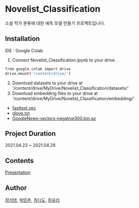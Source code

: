 # Novelist_Classification
소설 작가 분류에 대한 예측 모델 만들기 프로젝트입니다.

## Installation
IDE : Google Colab<br>
1. Connect Novelist_Classification.ipynb to your drive.
```sh
from google.colab import drive
drive.mount('/content/drive/')
```

2. Download datasets to your drive at '/content/drive/MyDrive/Novelist_Classification/datasets/'<br>
3. Download embedding files to your drive at '/content/drive/MyDrive/Novelist_Classification/embedding/'<br>
- [fasttext.vec](https://drive.google.com/file/d/1yHGtccC2FV3_d6C6_Q4cozYSOgA7bG-e/view)
- [glove.txt](https://drive.google.com/file/d/1yHGtccC2FV3_d6C6_Q4cozYSOgA7bG-e/view)
- [GoogleNews-vectors-negative300.bin.gz](https://drive.google.com/file/d/1yHGtccC2FV3_d6C6_Q4cozYSOgA7bG-e/view)

## Project Duration
2021.04.23 ~ 2021.04.29

## Contents
[Presentation](https://github.com/TitusChoi/Novelist_Classification/blob/master/Novelist_Classification.pdf)

## Author
[정석영](https://github.com/jsy242), [박민춘](https://github.com/sprical408), [최디도](https://github.com/TitusChoi), [최유리](https://github.com/yuls12)
